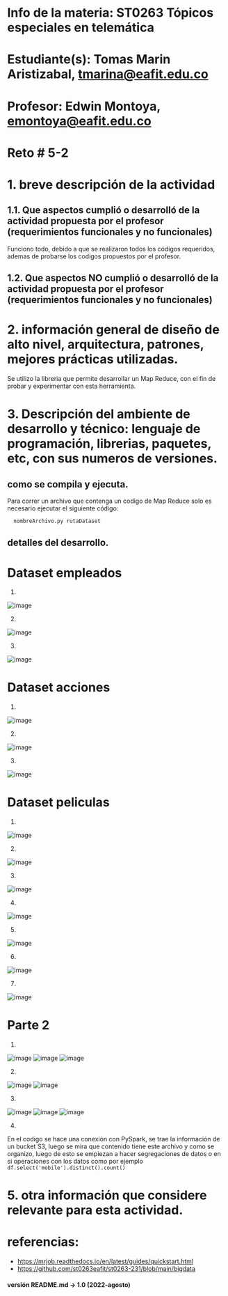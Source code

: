 # Info de la materia: ST0263 Tópicos especiales en telemática

# Estudiante(s): Tomas Marin Aristizabal, tmarina@eafit.edu.co

# Profesor: Edwin Montoya, emontoya@eafit.edu.co

# Reto # 5-2

# 1. breve descripción de la actividad
## 1.1. Que aspectos cumplió o desarrolló de la actividad propuesta por el profesor (requerimientos funcionales y no funcionales)

Funciono todo, debido a que se realizaron todos los códigos requeridos, ademas de probarse los codigos propuestos por el profesor.

## 1.2. Que aspectos NO cumplió o desarrolló de la actividad propuesta por el profesor (requerimientos funcionales y no funcionales)

# 2. información general de diseño de alto nivel, arquitectura, patrones, mejores prácticas utilizadas.

Se utilizo la libreria que permite desarrollar un Map Reduce, con el fin de probar y experimentar con esta herramienta. 

# 3. Descripción del ambiente de desarrollo y técnico: lenguaje de programación, librerias, paquetes, etc, con sus numeros de versiones.

## como se compila y ejecuta.
Para correr un archivo que contenga un codigo de Map Reduce solo es necesario ejecutar el siguiente código:
```bash
  nombreArchivo.py rutaDataset
```
## detalles del desarrollo.

# Dataset empleados

1.

![image](https://github.com/tmarina1/tmarina-st0263/assets/68928376/29662edd-a98c-4770-98eb-0480d55470f7)

2.

![image](https://github.com/tmarina1/tmarina-st0263/assets/68928376/e2a53f2e-e38f-45ee-a4f2-3f4ba20534b3)

3.

![image](https://github.com/tmarina1/tmarina-st0263/assets/68928376/68498546-2f61-4c56-bdbb-38c5855590e6)

# Dataset acciones

1.
![image](https://github.com/tmarina1/tmarina-st0263/assets/68928376/7c1a7ae0-1a2d-42b1-8f3f-25fa6ef0b1b0)

2.
![image](https://github.com/tmarina1/tmarina-st0263/assets/68928376/086f9d68-aa99-45af-b970-6d1c74ed8311)

3.

![image](https://github.com/tmarina1/tmarina-st0263/assets/68928376/ca854a47-4260-48a0-a5a4-d714a3b38cfb)

# Dataset peliculas
1.
![image](https://github.com/tmarina1/tmarina-st0263/assets/68928376/e91ce70e-cf4a-45bb-b0af-fb410c53ab3d)

2.

![image](https://github.com/tmarina1/tmarina-st0263/assets/68928376/6468cd28-78a9-43ed-948e-325b761bf666)

3.

![image](https://github.com/tmarina1/tmarina-st0263/assets/68928376/381408a1-81ed-438b-84cc-dbce4bd64027)

4.

![image](https://github.com/tmarina1/tmarina-st0263/assets/68928376/e1aa156d-4b2e-4257-93c6-26b90f15b1bb)

5.

![image](https://github.com/tmarina1/tmarina-st0263/assets/68928376/875e6ddd-8dc8-4d62-9fd8-8cee309a6c6f)

6.

![image](https://github.com/tmarina1/tmarina-st0263/assets/68928376/450c2449-10de-4526-9886-ead0ebbcaea9)

7.
![image](https://github.com/tmarina1/tmarina-st0263/assets/68928376/d4e1a5d5-3c60-49f9-ad83-635e0420260c)


# Parte 2

1.
![image](https://github.com/tmarina1/tmarina-st0263/assets/68928376/c9e4c884-f0b4-463e-8515-5929120542a7)
![image](https://github.com/tmarina1/tmarina-st0263/assets/68928376/7f76d223-0a8a-4a81-9e07-1bbd42f72b1b)
![image](https://github.com/tmarina1/tmarina-st0263/assets/68928376/54bf74d7-4183-47b5-b3fc-6e740f91d54e)

2.
![image](https://github.com/tmarina1/tmarina-st0263/assets/68928376/94bc63f7-3166-4d65-8243-3444df063d7f)
![image](https://github.com/tmarina1/tmarina-st0263/assets/68928376/b878d208-f820-4a5c-b969-a1341bfb2302)

3.
![image](https://github.com/tmarina1/tmarina-st0263/assets/68928376/1a99c5ff-9063-4983-8a8b-2fff2f4051d4)
![image](https://github.com/tmarina1/tmarina-st0263/assets/68928376/f3723ac9-db0c-4c6a-a3ef-18544c2b4cc7)
![image](https://github.com/tmarina1/tmarina-st0263/assets/68928376/29ed90cb-f88b-475d-a405-45bfc31a3558)

4.
En el codigo se hace una conexión con PySpark, se trae la información de un bucket S3, luego se mira que contenido tiene este archivo y como se organizo, luego de esto se empiezan a hacer segregaciones de datos o en si operaciones con los datos como por ejemplo ``` df.select('mobile').distinct().count() ``` 


# 5. otra información que considere relevante para esta actividad.

# referencias:
* https://mrjob.readthedocs.io/en/latest/guides/quickstart.html
* https://github.com/st0263eafit/st0263-231/blob/main/bigdata

#### versión README.md -> 1.0 (2022-agosto)

